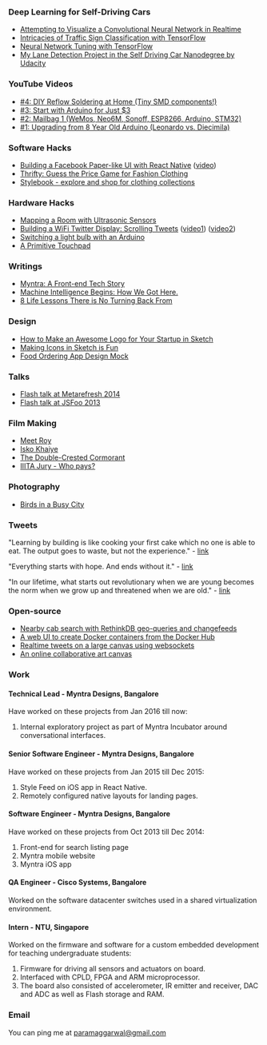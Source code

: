 ### Deep Learning for Self-Driving Cars

* [Attempting to Visualize a Convolutional Neural Network in Realtime](https://medium.com/@paramaggarwal/attempting-to-visualize-a-convolutional-neural-network-in-realtime-1edd1f3d6c13)
* [Intricacies of Traffic Sign Classification with TensorFlow](https://chatbotslife.com/intricacies-of-traffic-sign-classification-with-tensorflow-8f994b1c8ba)
* [Neural Network Tuning with TensorFlow](https://medium.com/@paramaggarwal/neural-network-tuning-with-tensorflow-cc14a23f132c)
* [My Lane Detection Project in the Self Driving Car Nanodegree by Udacity](https://medium.com/@paramaggarwal/my-lane-detection-project-for-the-self-driving-car-nanodegree-by-udacity-36a230553bd3)

### YouTube Videos

* [#4: DIY Reflow Soldering at Home (Tiny SMD components!) ](https://www.youtube.com/watch?v=xd08gRibkds)
* [#3: Start with Arduino for Just $3 ](https://www.youtube.com/watch?v=hsaroVCHuPE)
* [#2: Mailbag 1 (WeMos, Neo6M, Sonoff, ESP8266, Arduino, STM32)](https://www.youtube.com/watch?v=Zil9q-xFoz4)
* [#1: Upgrading from 8 Year Old Arduino (Leonardo vs. Diecimila) ](https://www.youtube.com/watch?v=3dLntHpwfjA)

### Software Hacks

* [Building a Facebook Paper-like UI with React Native](https://medium.com/@paramaggarwal/building-a-facebook-paper-like-ui-with-react-native-4a753623d343) ([video](https://vimeo.com/175727390))
* [Thrifty: Guess the Price Game for Fashion Clothing](https://vimeo.com/163112588)
* [Stylebook - explore and shop for clothing collections](https://vimeo.com/129634730)

### Hardware Hacks

* [Mapping a Room with Ultrasonic Sensors](https://www.hackster.io/paramaggarwal/mapping-a-room-with-ultrasonic-distance-sensors-9725b7)
* [Building a WiFi Twitter Display: Scrolling Tweets](https://medium.com/@paramaggarwal/building-a-wifi-twitter-display-scrolling-tweets-7788d20ffbd3#.1mu5onwxd) ([video1](https://vimeo.com/49606294)) ([video2](https://vimeo.com/46611743))
* [Switching a light bulb with an Arduino](https://vimeo.com/47259792)
* [A Primitive Touchpad](https://vimeo.com/18922055)

### Writings

* [Myntra: A Front-end Tech Story](https://medium.com/myntra-engineering/myntra-a-front-end-tech-story-ded7d3626f6)
* [Machine Intelligence Begins: How We Got Here.](https://medium.com/@paramaggarwal/machine-intelligence-begins-how-we-got-here-eecc8cbec49e#.opotke1qi)
* [8 Life Lessons There is No Turning Back From](https://medium.com/@paramaggarwal/8-life-lessons-there-is-no-turning-back-from-db1de3fa34e0#.fempys1yz)

### Design

* [How to Make an Awesome Logo for Your Startup in Sketch](https://medium.com/sketch-app-sources/tutorial-make-an-awesome-logo-for-your-startup-with-sketch-6a7a9187023c)
* [Making Icons in Sketch is Fun](https://medium.com/ux-for-india/making-icons-in-sketch-is-fun-60cc67ed54b0)
* [Food Ordering App Design Mock](http://github.com/paramaggarwal/hungry)

### Talks

* [Flash talk at Metarefresh 2014](https://www.youtube.com/watch?v=iG01gVs9Wpo)
* [Flash talk at JSFoo 2013](https://www.youtube.com/watch?v=ZvXuW3tyQF0&t=6m35s)

### Film Making

* [Meet Roy](https://vimeo.com/19773975)
* [Isko Khaiye](https://vimeo.com/18638097)
* [The Double-Crested Cormorant ](https://vimeo.com/68470594)
* [IIITA Jury - Who pays?](https://vimeo.com/22465409)

### Photography

* [Birds in a Busy City](https://medium.com/@paramaggarwal/birds-in-a-busy-city-44cce47943e8#.5mx57kgo4)

### Tweets

"Learning by building is like cooking your first cake which no one is able to eat. The output goes to waste, but not the experience." - [link](https://twitter.com/paramaggarwal/status/676758747000147969)

"Everything starts with hope. And ends without it." - [link](https://twitter.com/paramaggarwal/status/665578012818210817)

"In our lifetime, what starts out revolutionary when we are young becomes the norm when we grow up and threatened when we are old." - [link](https://twitter.com/paramaggarwal/status/657408132960813056)

### Open-source

* [Nearby cab search with RethinkDB geo-queries and changefeeds](https://github.com/paramaggarwal/nearby-cabs)
* [A web UI to create Docker containers from the Docker Hub](https://github.com/paramaggarwal/dockerweb)
* [Realtime tweets on a large canvas using websockets](https://github.com/paramaggarwal/eventdashboard)
* [An online collaborative art canvas](https://github.com/paramaggarwal/wefiddle)

### Work

#### Technical Lead - Myntra Designs, Bangalore

Have worked on these projects from Jan 2016 till now:

1. Internal exploratory project as part of Myntra Incubator around conversational interfaces.

#### Senior Software Engineer - Myntra Designs, Bangalore

Have worked on these projects from Jan 2015 till Dec 2015:

1. Style Feed on iOS app in React Native.
2. Remotely configured native layouts for landing pages.

#### Software Engineer - Myntra Designs, Bangalore

Have worked on these projects from Oct 2013 till Dec 2014:

1. Front-end for search listing page
2. Myntra mobile website
3. Myntra iOS app

#### QA Engineer - Cisco Systems, Bangalore

Worked on the software datacenter switches used in a shared virtualization environment.

#### Intern - NTU, Singapore

Worked on the firmware and software for a custom embedded development for teaching undergraduate students:

1. Firmware for driving all sensors and actuators on board.
2. Interfaced with CPLD, FPGA and ARM microprocessor.
3. The board also consisted of accelerometer, IR emitter and receiver, DAC and ADC as well as Flash storage and RAM.

### Email

You can ping me at paramaggarwal@gmail.com
